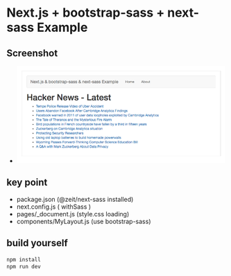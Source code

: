 # Next.js + bootstrap-sass + next-sass Example

## Screenshot

* ![Preview](https://github.com/kaishuu0123/next.js-bootstrap-sass-next-sass-playground/raw/master/screenshot.png)

## key point

* package.json (@zeit/next-sass installed)
* next.config.js ( withSass )
* pages/_document.js (style.css loading)
* components/MyLayout.js (use bootstrap-sass)

## build yourself

```
npm install
npm run dev
```

